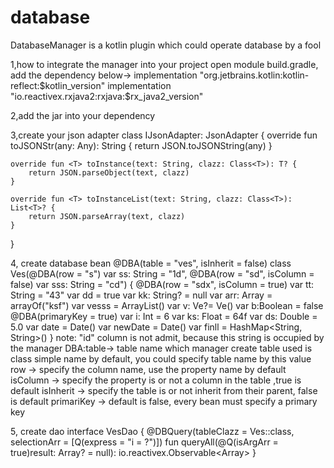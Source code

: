 # database
DatabaseManager is a kotlin plugin which could operate database by a fool

1,how to integrate the manager into your project
   open module build.gradle, add the dependency below->
	implementation "org.jetbrains.kotlin:kotlin-reflect:$kotlin_version"
   implementation "io.reactivex.rxjava2:rxjava:$rx_java2_version"

2,add the jar into your dependency

3,create your json adapter
   class IJsonAdapter: JsonAdapter {
    override fun toJSONStr(any: Any): String {
        return JSON.toJSONString(any)
    }

    override fun <T> toInstance(text: String, clazz: Class<T>): T? {
        return JSON.parseObject(text, clazz)
    }

    override fun <T> toInstanceList(text: String, clazz: Class<T>): List<T>? {
        return JSON.parseArray(text, clazz)
    }
}

4, create database bean
@DBA(table = "ves", isInherit = false)
class Ves(@DBA(row = "s") var ss: String = "1d", @DBA(row = "sd", isColumn = false) var sss: String = "cd") {
    @DBA(row = "sdx", isColumn = true) var tt: String = "43"
    var dd = true
    var kk: String? = null
    var arr: Array<String> = arrayOf("ksf")
    var vesss = ArrayList<Ve>()
    var v: Ve?= Ve()
    var b:Boolean = false
    @DBA(primaryKey = true) var i: Int = 6
    var ks: Float = 64f
    var ds: Double = 5.0
    var date = Date()
    var newDate = Date()
    var finll = HashMap<String, String>()
}
note: "id" column is not admit, because this string is occupied by the manager
DBA:table-> table name which manager create table used is class simple name by default, you could specify table name by this value
     row -> specify the column name, use the property name by default
     isColumn -> specify the property is or not a column in the table ,true is default
     isInherit -> specify the table is or not inherit from their parent, false is default
     primariKey -> default is false, every bean must specify a primary key

5, create dao
interface VesDao {
    @DBQuery(tableClazz = Ves::class, selectionArr = [Q(express = "i = ?")])
    fun queryAll(@Q(isArgArr = true)result: Array<String>? = null): io.reactivex.Observable<Array<Ves>>
}


